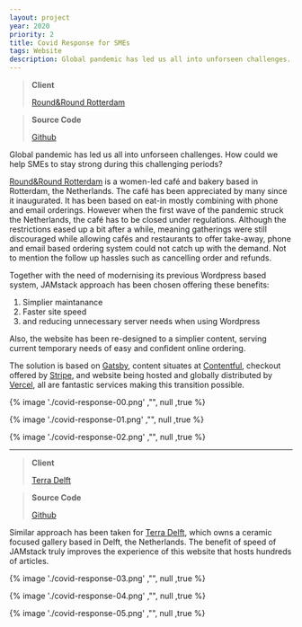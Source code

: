 ```yaml
---
layout: project
year: 2020
priority: 2
title: Covid Response for SMEs
tags: Website
description: Global pandemic has led us all into unforseen challenges. How could we help SMEs to stay strong during this challenging periods?
---
```


> **Client**
>
> [Round&Round Rotterdam](https://roundandround.nl/)

> **Source Code**
>
> [Github](https://github.com/xmflsct/rar-website)

Global pandemic has led us all into unforseen challenges. How could we help SMEs to stay strong during this challenging periods?

[Round&Round Rotterdam](https://roundandround.nl/) is a women-led café and bakery based in Rotterdam, the Netherlands. The café has been appreciated by many since it inaugurated. It has been based on eat-in mostly combining with phone and email orderings. However when the first wave of the pandemic struck the Netherlands, the café has to be closed under regulations. Although the restrictions eased up a bit after a while, meaning gatherings were still discouraged while allowing cafés and restaurants to offer take-away, phone and email based ordering system could not catch up with the demand. Not to mention the follow up hassles such as cancelling order and refunds.

Together with the need of modernising its previous Wordpress based system, JAMstack approach has been chosen offering these benefits:

1. Simplier maintanance
2. Faster site speed
3. and reducing unnecessary server needs when using Wordpress

Also, the website has been re-designed to a simplier content, serving current temporary needs of easy and confident online ordering.

The solution is based on [Gatsby](https://www.gatsbyjs.com/), content situates at [Contentful](https://www.contentful.com/), checkout offered by [Stripe](https://stripe.com/), and website being hosted and globally distributed by [Vercel](https://vercel.com/), all are fantastic services making this transition possible.

{% image './covid-response-00.png' ,"", null ,true %}

{% image './covid-response-01.png' ,"", null ,true %}

{% image './covid-response-02.png' ,"", null ,true %}

---

> **Client**
>
> [Terra Delft](https://terra-delft.nl/)

> **Source Code**
>
> [Github](https://github.com/xmflsct/terradelft-website)

Similar approach has been taken for [Terra Delft](https://terra-delft.nl/), which owns a ceramic focused gallery based in Delft, the Netherlands. The benefit of speed of JAMstack truly improves the experience of this website that hosts hundreds of articles.

{% image './covid-response-03.png' ,"", null ,true %}

{% image './covid-response-04.png' ,"", null ,true %}

{% image './covid-response-05.png' ,"", null ,true %}
